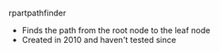 rpartpathfinder
- Finds the path from the root node to the leaf node
- Created in 2010 and haven't tested since
